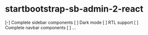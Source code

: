 # startbootstrap-sb-admin-2-react

[-] Complete sidebar components
[ ] Dark mode
[ ] RTL support
[ ] Complete navbar components
[ ] ...
